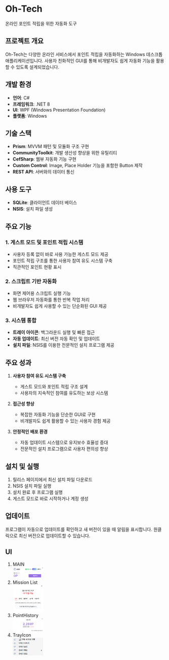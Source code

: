 # Oh-Tech

온라인 포인트 적립을 위한 자동화 도구

## 프로젝트 개요

Oh-Tech는 다양한 온라인 서비스에서 포인트 적립을 자동화하는 Windows 데스크톱 애플리케이션입니다. 사용자 친화적인 GUI를 통해 비개발자도 쉽게 자동화 기능을 활용할 수 있도록 설계되었습니다.

## 개발 환경

- **언어**: C#
- **프레임워크**: .NET 8
- **UI**: WPF (Windows Presentation Foundation)
- **플랫폼**: Windows

## 기술 스택

- **Prism**: MVVM 패턴 및 모듈화 구조 구현
- **CommunityToolkit**: 개발 생산성 향상을 위한 유틸리티
- **CefSharp**: 웹뷰 자동화 기능 구현
- **Custom Control**: Image, Place Holder 기능을 포함한 Button 제작
- **REST API**: 서버와의 데이터 통신

## 사용 도구

- **SQLite**: 클라이언트 데이터 베이스
- **NSIS**: 설치 파일 생성

## 주요 기능

### 1. 게스트 모드 및 포인트 적립 시스템
- 사용자 등록 없이 바로 사용 가능한 게스트 모드 제공
- 포인트 적립 구조를 통한 사용자 참여 유도 시스템 구축
- 직관적인 포인트 현황 표시

### 2. 스크립트 기반 자동화
- 화면 제어용 스크립트 실행 기능
- 웹 브라우저 자동화를 통한 반복 작업 처리
- 비개발자도 쉽게 사용할 수 있는 단순화된 GUI 제공

### 3. 시스템 통합
- **트레이 아이콘**: 백그라운드 실행 및 빠른 접근
- **자동 업데이트**: 최신 버전 자동 확인 및 업데이트
- **설치 파일**: NSIS를 이용한 전문적인 설치 프로그램 제공

## 주요 성과

1. **사용자 참여 유도 시스템 구축**
   - 게스트 모드와 포인트 적립 구조 설계
   - 사용자의 지속적인 참여를 유도하는 보상 시스템

2. **접근성 향상**
   - 복잡한 자동화 기능을 단순한 GUI로 구현
   - 비개발자도 쉽게 활용할 수 있는 사용자 경험 제공

3. **안정적인 배포 환경**
   - 자동 업데이트 시스템으로 유지보수 효율성 증대
   - 전문적인 설치 프로그램으로 사용자 편의성 향상


## 설치 및 실행

1. 릴리스 페이지에서 최신 설치 파일 다운로드
2. NSIS 설치 파일 실행
3. 설치 완료 후 프로그램 실행
4. 게스트 모드로 바로 시작하거나 계정 생성

## 업데이트

프로그램이 자동으로 업데이트를 확인하고 새 버전이 있을 때 알림을 표시합니다. 원클릭으로 최신 버전으로 업데이트할 수 있습니다.

## UI
1. MAIN   
   <img width="20%" height="20%" src="https://github.com/foryouself83/Oh-Cash-public/blob/master/Main.png?raw=true"/>   
2. Mission List   
   <img width="20%" height="20%" src="https://github.com/foryouself83/Oh-Cash-public/blob/master/MissionList.png?raw=true"/>   
3. PointHistory   
   <img width="20%" height="20%" src="https://github.com/foryouself83/Oh-Cash-public/blob/master/PointHistory.png?raw=true"/>
3. TrayIcon   
   <img width="20%" height="20%" src="https://github.com/foryouself83/Oh-Cash-public/blob/master/TrayIcons.png?raw=true"/>   
